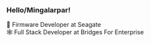 ### Hello/Mingalarpar!
💼 Firmware Developer at Seagate  
🕸️ Full Stack Developer at Bridges For Enterprise

